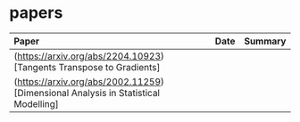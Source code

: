 # papers

| Paper      | Date | Summary     |
| :---        |    :----:   |          :--- |
| (https://arxiv.org/abs/2204.10923)[Tangents Transpose to Gradients]      |        |   |
| (https://arxiv.org/abs/2002.11259)[Dimensional Analysis in Statistical Modelling]   |         |       |

